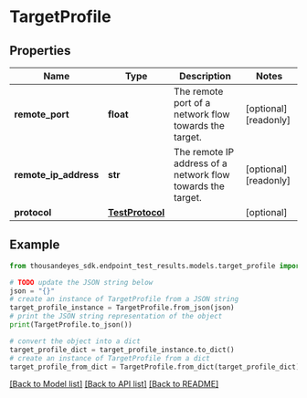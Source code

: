 # TargetProfile


## Properties

Name | Type | Description | Notes
------------ | ------------- | ------------- | -------------
**remote_port** | **float** | The remote port of a network flow towards the target. | [optional] [readonly] 
**remote_ip_address** | **str** | The remote IP address of a network flow towards the target. | [optional] [readonly] 
**protocol** | [**TestProtocol**](TestProtocol.md) |  | [optional] 

## Example

```python
from thousandeyes_sdk.endpoint_test_results.models.target_profile import TargetProfile

# TODO update the JSON string below
json = "{}"
# create an instance of TargetProfile from a JSON string
target_profile_instance = TargetProfile.from_json(json)
# print the JSON string representation of the object
print(TargetProfile.to_json())

# convert the object into a dict
target_profile_dict = target_profile_instance.to_dict()
# create an instance of TargetProfile from a dict
target_profile_from_dict = TargetProfile.from_dict(target_profile_dict)
```
[[Back to Model list]](../README.md#documentation-for-models) [[Back to API list]](../README.md#documentation-for-api-endpoints) [[Back to README]](../README.md)



